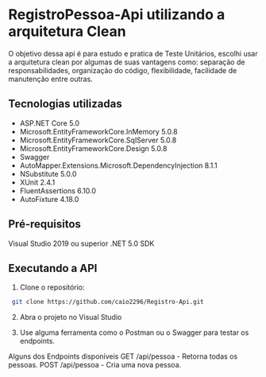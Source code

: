 # RegistroPessoa-Api utilizando a arquitetura Clean
O objetivo dessa api é para estudo e pratica de Teste Unitários, escolhi usar a arquitetura clean por algumas de suas vantagens como: separação de responsabilidades, organização do código, flexibilidade, facilidade de manutenção entre outras.

## Tecnologias utilizadas
- ASP.NET Core 5.0
- Microsoft.EntityFrameworkCore.InMemory 5.0.8
- Microsoft.EntityFrameworkCore.SqlServer 5.0.8
- Microsoft.EntityFrameworkCore.Design 5.0.8
- Swagger
- AutoMapper.Extensions.Microsoft.DependencyInjection 8.1.1
- NSubstitute 5.0.0
- XUnit 2.4.1
- FluentAssertions 6.10.0
- AutoFixture 4.18.0

## Pré-requisitos
Visual Studio 2019 ou superior
.NET 5.0 SDK


## Executando a API
1. Clone o repositório:
```bash
 git clone https://github.com/caio2296/Registro-Api.git
 ```
2. Abra o projeto no Visual Studio

3. Use alguma ferramenta como o Postman ou o Swagger para testar os endpoints.

Alguns dos Endpoints disponíveis GET /api/pessoa - Retorna todas os pessoas. POST /api/pessoa - Cria uma nova pessoa.
